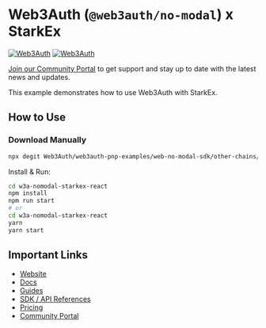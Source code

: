 # Web3Auth (`@web3auth/no-modal`) x StarkEx

[![Web3Auth](https://img.shields.io/badge/Web3Auth-SDK-blue)](https://web3auth.io/docs/sdk/pnp/web/no-modal)
[![Web3Auth](https://img.shields.io/badge/Web3Auth-Community-cyan)](https://community.web3auth.io)

[Join our Community Portal](https://community.web3auth.io/) to get support and stay up to date with the latest news and updates.

This example demonstrates how to use Web3Auth with StarkEx.

## How to Use

### Download Manually

```bash
npx degit Web3Auth/web3auth-pnp-examples/web-no-modal-sdk/other-chains/starkex-no-modal-example w3a-nomodal-starkex-react
```

Install & Run:

```bash
cd w3a-nomodal-starkex-react
npm install
npm run start
# or
cd w3a-nomodal-starkex-react
yarn
yarn start
```

## Important Links

- [Website](https://web3auth.io)
- [Docs](https://web3auth.io/docs)
- [Guides](https://web3auth.io/docs/content-hub?type=guides)
- [SDK / API References](https://web3auth.io/docs/sdk)
- [Pricing](https://web3auth.io/pricing.html)
- [Community Portal](https://community.web3auth.io)
